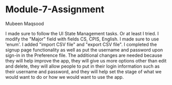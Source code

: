 # Module-7-Assignment
Mubeen Maqsood

I made sure to follow the UI State Management tasks. Or at least I tried.
I modify the "Major" field with fields CS, CPIS, English. I made sure to use 'enum'.
I added "import CSV file" and "export CSV file".
I completed the signup page functionality as well as put the username and password upon sign-in in the Preference file.
The additional changes are needed because they will help improve the app, they will give us more options other than edit and delete, they will allow people to put in their login information such as their username and password, and they will help set the stage of what we would want to do or how we would want to use the app.

